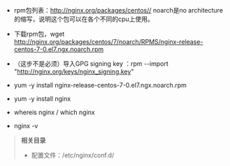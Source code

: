 - rpm包列表：<http://nginx.org/packages/centos//>  noarch是no architecture的缩写，说明这个包可以在各个不同的cpu上使用。

- 下载rpm包，wget http://nginx.org/packages/centos/7/noarch/RPMS/nginx-release-centos-7-0.el7.ngx.noarch.rpm

- （这步不是必须）导入GPG signing key ：rpm --import "http://nginx.org/keys/nginx_signing.key"

- yum -y install nginx-release-centos-7-0.el7.ngx.noarch.rpm

- yum -y install nginx

- whereis nginx / which nginx

- nginx -v
 
> **相关目录**
> - 配置文件：/etc/nginx/conf.d/

